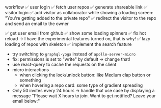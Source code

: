 workflow
✅ user login
✅ fetch user repos
✅ generate shareable link
✅ visitor login
✅ add visitor as collaborator while showing a loading screen: "You're getting added to the private repo"
✅ redirect the visitor to the repo and send an email to the owner

✅ get user email from github
✅ show some loading spinners
✅ fix hot reload -> I have the experimental features turned on, that is why!
✅ lazy loading of repos with skeleton
✅ implement the search feature

-   try switching to `graphql-yoga` instead of `apollo-server-micro`
-   fix: permissions is set to "write" by default -> change that!
-   use react-query to cache the requests on the client
-   micro interactions
    -   when clicking the lock/unlock button: like Medium clap button or something
    -   when hovering a repo card: some type of gradient spreading
-   Only 50 invites every 24 hours -> handle that use case by displaying a message "Please wait X hours to join. Want to get notified? Leave your email below:"
